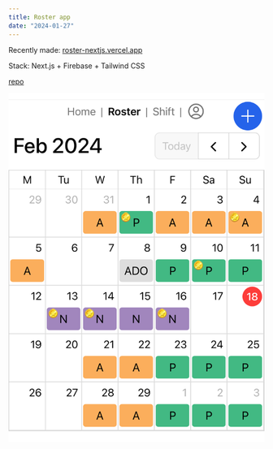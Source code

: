 ```yaml
---
title: Roster app
date: "2024-01-27"
---
```


Recently made: [roster-nextjs.vercel.app](https://roster-nextjs.vercel.app)

Stack: Next.js + Firebase + Tailwind CSS

[repo](https://github.com/minho42/roster-nextjs)

![screenshot](./screen.jpg)
